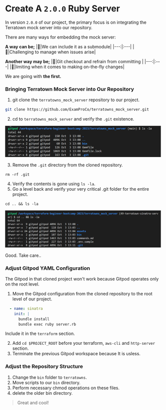 # Create A `2.0.0` Ruby Server
In version `2.0.0` of our project, the primary focus is on integrating the Terratown mock server into our repository. 

There are many ways for embedding the mock server:

**A way can be;**
|🤔|We can include it as a submodule|
|---:|:---|
|🐛|Challenging to manage when issues arise|

**Another way may be;**
|🤔|Git checkout and refrain from committing |
|---:|:---|
|🐛|limiting when it comes to making on-the-fly changes|

We are going with **the first.**

### Bringing Terratown Mock Server into Our Repository

1. git clone the `terratowns_mock_server` repository to our project.
```sh
git clone https://github.com/ExamProCo/terratowns_mock_server.git
```
2. cd to `terratowns_mock_server` and verify the `.git` existence.

![Dotgit is hidden here](assets/2.0.0/thegit-folder.png)

3. Remove the `.git` directory from the cloned repository.
```
rm -rf .git
```
4. Verify the contents is gone using `ls -la`.
5. Go a level back and verify your very critical .git folder for the entire project.
```
cd .. && ls -la
```

![Root dotgit is Safe Plz](assets/2.0.0/root-git-safe.png)

Good. Take care..

###  Adjust Gitpod YAML Configuration
The Gitpod in that cloned project won't work because Gitpod operates only on the root level.
1. Move the Gitpod configuration from the cloned repository to the root level of our project.
```yaml
  - name: sinatra
    init: | 
      bundle install
      bundle exec ruby server.rb 
```
Include it in the `terraform` section.

2. Add `cd $PROJECT_ROOT` before your terraform, `aws-cli` and `http-server` section.
3. Terminate the previous Gitpod workspace because It is usless.
### Adjust the Repository Structure
1. Change the `bin` folder to `terratowns`.
2. Move scripts to our `bin` directory.
3. Perform necessary chmod operations on these files.
4. delete the older bin directory.

> Great and cool!

